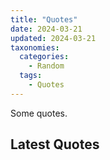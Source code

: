 ```yaml
---
title: "Quotes"
date: 2024-03-21
updated: 2024-03-21
taxonomies:
  categories:
    - Random
  tags:
    - Quotes
---
```


Some quotes.

<!-- more -->

## Latest Quotes
